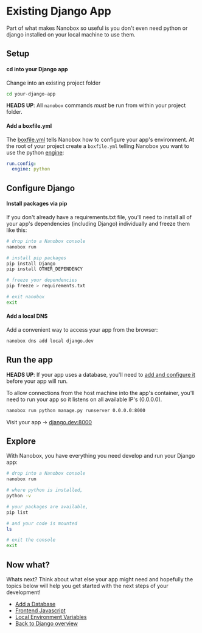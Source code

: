 # Existing Django App
Part of what makes Nanobox so useful is you don't even need python or django installed on your local machine to use them.

## Setup

#### cd into your Django app
Change into an existing project folder

```bash
cd your-django-app
```

**HEADS UP**: All `nanobox` commands *must* be run from within your project folder.

#### Add a boxfile.yml
The <a href="https://docs.nanobox.io/boxfile/" target="\_blank">boxfile.yml</a> tells Nanobox how to configure your app's environment. At the root of your project create a `boxfile.yml` telling Nanobox you want to use the python <a href="https://docs.nanobox.io/engines/" target="\_blank">engine</a>:

```yaml
run.config:
  engine: python
```

## Configure Django

#### Install packages via pip
If you don't already have a requirements.txt file, you'll need to install all of your app's dependencies (including Django) individually and freeze them like this:

```bash
# drop into a Nanobox console
nanobox run

# install pip packages
pip install Django
pip install OTHER_DEPENDENCY

# freeze your dependencies
pip freeze > requirements.txt

# exit nanobox
exit
```

#### Add a local DNS
Add a convenient way to access your app from the browser:

```bash
nanobox dns add local django.dev
```

## Run the app
**HEADS UP**: If your app uses a database, you'll need to [add and configure it](/python/django/add-a-database) before your app will run.

To allow connections from the host machine into the app's container, you'll need to run your app so it listens on all available IP's (0.0.0.0).

```bash
nanobox run python manage.py runserver 0.0.0.0:8000
```

Visit your app -> <a href="http://django.dev:8000" target="\_blank">django.dev:8000</a>

## Explore
With Nanobox, you have everything you need develop and run your Django app:

```bash
# drop into a Nanobox console
nanobox run

# where python is installed,
python -v

# your packages are available,
pip list

# and your code is mounted
ls

# exit the console
exit
```

## Now what?
Whats next? Think about what else your app might need and hopefully the topics below will help you get started with the next steps of your development!

* [Add a Database](/python/django/add-a-database)
* [Frontend Javascript](/python/django/frontend-javascript)
* [Local Environment Variables](/python/django/local-evars)
* [Back to Django overview](/python/django)
